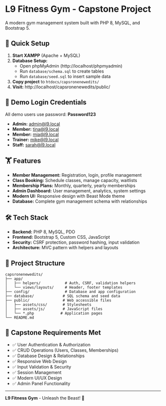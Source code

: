 # L9 Fitness Gym - Capstone Project

A modern gym management system built with PHP 8, MySQL, and Bootstrap 5.

## 🚀 Quick Setup

1. **Start XAMPP** (Apache + MySQL)
2. **Database Setup:**
   - Open phpMyAdmin (http://localhost/phpmyadmin)
   - Run `database/schema.sql` to create tables
   - Run `database/seed.sql` to insert sample data
3. **Copy project** to `htdocs/capsronenewedits/`
4. **Visit:** http://localhost/capsronenewedits/public/

## 🔐 Demo Login Credentials

All demo users use password: **Password123**

- **Admin:** admin@l9.local
- **Member:** tina@l9.local  
- **Member:** mia@l9.local
- **Trainer:** mike@l9.local
- **Staff:** sarah@l9.local

## 🏋️ Features

- **Member Management:** Registration, login, profile management
- **Class Booking:** Schedule classes, manage capacity, waitlists
- **Membership Plans:** Monthly, quarterly, yearly memberships
- **Admin Dashboard:** User management, analytics, system settings
- **Modern UI:** Responsive design with Beast Mode theme
- **Database:** Complete gym management schema with relationships

## 🛠️ Tech Stack

- **Backend:** PHP 8, MySQL, PDO
- **Frontend:** Bootstrap 5, Custom CSS, JavaScript
- **Security:** CSRF protection, password hashing, input validation
- **Architecture:** MVC pattern with helpers and layouts

## 📁 Project Structure

```
capsronenewedits/
├── app/
│   ├── helpers/           # Auth, CSRF, validation helpers
│   └── views/layouts/     # Header, footer templates
├── config/                # Database and app configuration
├── database/             # SQL schema and seed data
├── public/               # Web accessible files
│   ├── assets/css/       # Stylesheets
│   ├── assets/js/        # JavaScript files
│   └── *.php            # Application pages
└── README.md
```

## 🎯 Capstone Requirements Met

- ✅ User Authentication & Authorization
- ✅ CRUD Operations (Users, Classes, Memberships)
- ✅ Database Design & Relationships
- ✅ Responsive Web Design
- ✅ Input Validation & Security
- ✅ Session Management
- ✅ Modern UI/UX Design
- ✅ Admin Panel Functionality

---
**L9 Fitness Gym** - Unleash the Beast! 💪
